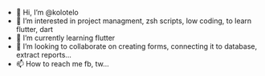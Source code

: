 - 👋 Hi, I’m @kolotelo
- 👀 I’m interested in project managment, zsh scripts, low coding, to learn flutter, dart
- 🌱 I’m currently learning flutter
- 💞️ I’m looking to collaborate on creating forms, connecting it to database, extract reports...
- 📫 How to reach me fb, tw...

<!---
kolotelo/kolotelo is a ✨ special ✨ repository because its `README.md` (this file) appears on your GitHub profile.
You can click the Preview link to take a look at your changes.
--->
